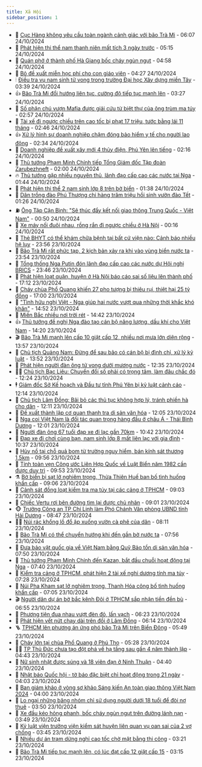 ```yaml
---
title: Xã Hội
sidebar_position: 1
---
```


<!-- dantri-xa-hoi:START -->
- 🫣 [Cục Hàng không yêu cầu toàn ngành cảnh giác với bão Trà Mi](https://dantri.com.vn/xa-hoi/cuc-hang-khong-yeu-cau-toan-nganh-canh-giac-voi-bao-tra-mi-20241024130243100.htm) - 06:07 24/10/2024
- 💼 [Phát hiện thi thể nam thanh niên mất tích 3 ngày trước](https://dantri.com.vn/xa-hoi/phat-hien-thi-the-nam-thanh-nien-mat-tich-3-ngay-truoc-20241024115513410.htm) - 05:15 24/10/2024
- 🎊 [Quán phở ở thành phố Hà Giang bốc cháy ngùn ngụt](https://dantri.com.vn/xa-hoi/quan-pho-o-thanh-pho-ha-giang-boc-chay-ngun-ngut-20241024115040257.htm) - 04:58 24/10/2024
- 🙉 [Bỏ đề xuất miễn học phí cho con giáo viên](https://dantri.com.vn/xa-hoi/bo-de-xuat-mien-hoc-phi-cho-con-giao-vien-20241024111536770.htm) - 04:27 24/10/2024
- 🕯 [Điều tra vụ nam sinh tử vong trong trường Đại học Xây dựng miền Tây](https://dantri.com.vn/xa-hoi/dieu-tra-vu-nam-sinh-tu-vong-trong-truong-dai-hoc-xay-dung-mien-tay-20241024100650794.htm) - 03:39 24/10/2024
- 👍 [Bão Trà Mi đổi hướng liên tục, cường độ tiếp tục mạnh lên](https://dantri.com.vn/xa-hoi/bao-tra-mi-doi-huong-lien-tuc-cuong-do-tiep-tuc-manh-len-20241024101121657.htm) - 03:27 24/10/2024
- 🤖 [Số phận chú vượn Mafia được giải cứu từ biệt thự của ông trùm ma túy](https://dantri.com.vn/xa-hoi/so-phan-chu-vuon-mafia-duoc-giai-cuu-tu-biet-thu-cua-ong-trum-ma-tuy-20241024091552595.htm) - 02:57 24/10/2024
- 🙉 [Tài xế đi ngược chiều trên cao tốc bị phạt 17 triệu, tước bằng lái 11 tháng](https://dantri.com.vn/xa-hoi/tai-xe-di-nguoc-chieu-tren-cao-toc-bi-phat-17-trieu-tuoc-bang-lai-11-thang-20241024091351574.htm) - 02:46 24/10/2024
- 👍 [Xử lý hình sự doanh nghiệp chậm đóng bảo hiểm y tế cho người lao động](https://dantri.com.vn/xa-hoi/xu-ly-hinh-su-doanh-nghiep-cham-dong-bao-hiem-y-te-cho-nguoi-lao-dong-20241024092234780.htm) - 02:34 24/10/2024
- 🗽 [Doanh nghiệp đề xuất xây mới 4 thủy điện, Phú Yên lên tiếng](https://dantri.com.vn/xa-hoi/doanh-nghiep-de-xuat-xay-moi-4-thuy-dien-phu-yen-len-tieng-20241024084452903.htm) - 02:16 24/10/2024
- 🗽 [Thủ tướng Phạm Minh Chính tiếp Tổng Giám đốc Tập đoàn Zarubezhneft](https://dantri.com.vn/xa-hoi/thu-tuong-pham-minh-chinh-tiep-tong-giam-doc-tap-doan-zarubezhneft-20241024085550863.htm) - 02:00 24/10/2024
- 🔥 [Thủ tướng gặp nhiều nguyên thủ, lãnh đạo cấp cao các nước tại Nga](https://dantri.com.vn/xa-hoi/thu-tuong-gap-nhieu-nguyen-thu-lanh-dao-cap-cao-cac-nuoc-tai-nga-20241024033315158.htm) - 01:44 24/10/2024
- 🦒 [Phát hiện thi thể 2 nam sinh lớp 8 trên bờ biển](https://dantri.com.vn/xa-hoi/phat-hien-thi-the-2-nam-sinh-lop-8-tren-bo-bien-20241024081211568.htm) - 01:38 24/10/2024
- 🧐 [Dân trồng đào Phú Thượng chi hàng trăm triệu hồi sinh vườn đào Tết](https://dantri.com.vn/xa-hoi/dan-trong-dao-phu-thuong-chi-hang-tram-trieu-hoi-sinh-vuon-dao-tet-20241023210929519.htm) - 01:26 24/10/2024
- ⛽️ [Ông Tập Cận Bình: &quot;Sẽ thúc đẩy kết nối giao thông Trung Quốc - Việt Nam&quot;](https://dantri.com.vn/xa-hoi/ong-tap-can-binh-se-thuc-day-ket-noi-giao-thong-trung-quoc-viet-nam-20241024074330314.htm) - 00:50 24/10/2024
- 🚀 [Xe máy nối đuôi nhau, rồng rắn đi ngược chiều ở Hà Nội](https://dantri.com.vn/xa-hoi/xe-may-noi-duoi-nhau-rong-ran-di-nguoc-chieu-o-ha-noi-20241024064039992.htm) - 00:16 24/10/2024
- 🦒 [Thẻ BHYT có thể khám chữa bệnh tại bất cứ viện nào: Cảnh báo nhiều hệ lụy](https://dantri.com.vn/xa-hoi/the-bhyt-co-the-kham-chua-benh-tai-bat-cu-vien-nao-canh-bao-nhieu-he-luy-20241024032252754.htm) - 23:56 23/10/2024
- 🦅 [Bão Trà Mi rất phức tạp, 2 kịch bản xảy ra khi vào vùng biển nước ta](https://dantri.com.vn/xa-hoi/bao-tra-mi-rat-phuc-tap-2-kich-ban-xay-ra-khi-vao-vung-bien-nuoc-ta-20241024064407553.htm) - 23:54 23/10/2024
- 🚀 [Tổng thống Nga Putin đón lãnh đạo cấp cao các nước dự Hội nghị BRICS](https://dantri.com.vn/xa-hoi/tong-thong-nga-putin-don-lanh-dao-cap-cao-cac-nuoc-du-hoi-nghi-brics-20241024022116140.htm) - 23:46 23/10/2024
- 🦅 [Phát hiện loạt quận, huyện ở Hà Nội báo cáo sai số liệu lên thành phố](https://dantri.com.vn/xa-hoi/phat-hien-loat-quan-huyen-o-ha-noi-bao-cao-sai-so-lieu-len-thanh-pho-20241024000503699.htm) - 17:12 23/10/2024
- 🤠 [Cháy chùa Phổ Quang khiến 27 pho tượng bị thiêu rụi, thiệt hại 25 tỷ đồng](https://dantri.com.vn/xa-hoi/chay-chua-pho-quang-khien-27-pho-tuong-bi-thieu-rui-thiet-hai-25-ty-dong-20241023232253676.htm) - 17:00 23/10/2024
- 💄 [&quot;Tình hữu nghị Việt - Nga giúp hai nước vượt qua những thời khắc khó khăn&quot;](https://dantri.com.vn/xa-hoi/tinh-huu-nghi-viet-nga-giup-hai-nuoc-vuot-qua-nhung-thoi-khac-kho-khan-20241023162416976.htm) - 14:52 23/10/2024
- 🥷 [Miền Bắc nhiều nơi trời rét](https://dantri.com.vn/xa-hoi/mien-bac-nhieu-noi-troi-ret-20241023213546892.htm) - 14:42 23/10/2024
- 👍 [Thủ tướng đề nghị Nga đào tạo cán bộ năng lượng, dầu khí cho Việt Nam](https://dantri.com.vn/xa-hoi/thu-tuong-de-nghi-nga-dao-tao-can-bo-nang-luong-dau-khi-cho-viet-nam-20241023211136899.htm) - 14:20 23/10/2024
- 🎬 [Bão Trà Mi mạnh lên cấp 10 giật cấp 12, nhiều nơi mưa lớn diện rộng](https://dantri.com.vn/xa-hoi/bao-tra-mi-manh-len-cap-10-giat-cap-12-nhieu-noi-mua-lon-dien-rong-20241023205114793.htm) - 13:57 23/10/2024
- 🦒 [Chủ tịch Quảng Nam: Đừng để sau bão có cán bộ bị đình chỉ, xử lý kỷ luật](https://dantri.com.vn/xa-hoi/chu-tich-quang-nam-dung-de-sau-bao-co-can-bo-bi-dinh-chi-xu-ly-ky-luat-20241020092235446.htm) - 13:52 23/10/2024
- 🌊 [Phát hiện người đàn ông tử vong dưới mương nước](https://dantri.com.vn/xa-hoi/phat-hien-nguoi-dan-ong-tu-vong-duoi-muong-nuoc-20241023191246064.htm) - 12:35 23/10/2024
- 🧑‍💻 [Chủ tịch Bạc Liêu: Chuyển đổi số phải có trọng tâm, làm đâu chắc đó](https://dantri.com.vn/xa-hoi/chu-tich-bac-lieu-chuyen-doi-so-phai-co-trong-tam-lam-dau-chac-do-20241023162521222.htm) - 12:24 23/10/2024
- 🕴 [Giám đốc Sở Kế hoạch và Đầu tư tỉnh Phú Yên bị kỷ luật cảnh cáo](https://dantri.com.vn/xa-hoi/giam-doc-so-ke-hoach-va-dau-tu-tinh-phu-yen-bi-ky-luat-canh-cao-20241023184115935.htm) - 12:14 23/10/2024
- 🤔 [Chủ tịch Lâm Đồng: Bãi bỏ các thủ tục không hợp lý, tránh phiền hà cho dân](https://dantri.com.vn/xa-hoi/chu-tich-lam-dong-bai-bo-cac-thu-tuc-khong-hop-ly-tranh-phien-ha-cho-dan-20241023181541156.htm) - 12:11 23/10/2024
- 💄 [Đề xuất thành lập cơ quan thanh tra di sản văn hóa](https://dantri.com.vn/xa-hoi/de-xuat-thanh-lap-co-quan-thanh-tra-di-san-van-hoa-20241023182517921.htm) - 12:05 23/10/2024
- 🧠 [Nga coi Việt Nam là đối tác quan trọng hàng đầu ở châu Á - Thái Bình Dương](https://dantri.com.vn/xa-hoi/nga-coi-viet-nam-la-doi-tac-quan-trong-hang-dau-o-chau-a-thai-binh-duong-20241023184639237.htm) - 12:01 23/10/2024
- 🦣 [Người đàn ông 67 tuổi đạp xe đi lạc gần 70km](https://dantri.com.vn/xa-hoi/nguoi-dan-ong-67-tuoi-dap-xe-di-lac-gan-70km-20241023165507243.htm) - 10:42 23/10/2024
- 💫 [Đạp xe đi chơi cùng bạn, nam sinh lớp 8 mất liên lạc với gia đình](https://dantri.com.vn/xa-hoi/dap-xe-di-choi-cung-ban-nam-sinh-lop-8-mat-lien-lac-voi-gia-dinh-20241023170619909.htm) - 10:37 23/10/2024
- 🚀 [Hủy nổ tại chỗ quả bom từ trường nguy hiểm, bán kính sát thương 1,5km](https://dantri.com.vn/xa-hoi/huy-no-tai-cho-qua-bom-tu-truong-nguy-hiem-ban-kinh-sat-thuong-15km-20241023154725416.htm) - 09:56 23/10/2024
- 🤔 [Tính toàn vẹn Công ước Liên Hợp Quốc về Luật Biển năm 1982 cần được duy trì](https://dantri.com.vn/xa-hoi/tinh-toan-ven-cong-uoc-lien-hop-quoc-ve-luat-bien-nam-1982-can-duoc-duy-tri-20241023162035112.htm) - 09:53 23/10/2024
- ⚗️ [Bờ biển bị sạt lở nghiêm trọng, Thừa Thiên Huế ban bố tình huống khẩn cấp](https://dantri.com.vn/xa-hoi/bo-bien-bi-sat-lo-nghiem-trong-thua-thien-hue-ban-bo-tinh-huong-khan-cap-20241023142742400.htm) - 09:06 23/10/2024
- 🫶 [Cảnh sát đồng loạt kiểm tra ma túy tại các cảng ở TPHCM](https://dantri.com.vn/xa-hoi/canh-sat-dong-loat-kiem-tra-ma-tuy-tai-cac-cang-o-tphcm-20241023153100586.htm) - 09:03 23/10/2024
- 🌮 [Chiếc Vertu rơi bên đường tìm lại được chủ nhân](https://dantri.com.vn/xa-hoi/chiec-vertu-roi-ben-duong-tim-lai-duoc-chu-nhan-20241023152740533.htm) - 09:01 23/10/2024
- 🐵 [Trưởng Công an TP Chí Linh làm Phó Chánh Văn phòng UBND tỉnh Hải Dương](https://dantri.com.vn/xa-hoi/truong-cong-an-tp-chi-linh-lam-pho-chanh-van-phong-ubnd-tinh-hai-duong-20241023151212612.htm) - 08:47 23/10/2024
- 🧑‍🏫 [Núi rác khổng lồ đổ ập xuống vườn cà phê của dân](https://dantri.com.vn/xa-hoi/nui-rac-khong-lo-do-ap-xuong-vuon-ca-phe-cua-dan-20241023145018517.htm) - 08:11 23/10/2024
- 💫 [Bão Trà Mi có thể chuyển hướng khi đến gần bờ nước ta](https://dantri.com.vn/xa-hoi/bao-tra-mi-co-the-chuyen-huong-khi-den-gan-bo-nuoc-ta-20241023145132518.htm) - 07:56 23/10/2024
- 🦩 [Đưa bảo vật quốc gia về Việt Nam bằng Quỹ Bảo tồn di sản văn hóa](https://dantri.com.vn/xa-hoi/dua-bao-vat-quoc-gia-ve-viet-nam-bang-quy-bao-ton-di-san-van-hoa-20241022223940988.htm) - 07:50 23/10/2024
- 🦄 [Thủ tướng Phạm Minh Chính đến Kazan, bắt đầu chuỗi hoạt động tại Nga](https://dantri.com.vn/xa-hoi/thu-tuong-pham-minh-chinh-den-kazan-bat-dau-chuoi-hoat-dong-tai-nga-20241023050310976.htm) - 07:40 23/10/2024
- 💂 [Kiểm tra cảng ở TPHCM, phát hiện 2 tài xế nghi dương tính ma túy](https://dantri.com.vn/xa-hoi/kiem-tra-cang-o-tphcm-phat-hien-2-tai-xe-nghi-duong-tinh-ma-tuy-20241023141616087.htm) - 07:28 23/10/2024
- 💄 [Núi Pha Kham sạt lở nghiêm trọng, Thanh Hóa công bố tình huống khẩn cấp](https://dantri.com.vn/xa-hoi/nui-pha-kham-sat-lo-nghiem-trong-thanh-hoa-cong-bo-tinh-huong-khan-cap-20241023123138012.htm) - 07:05 23/10/2024
- 🎬 [Người dân dự án bờ bắc kênh Đôi ở TPHCM sắp nhận tiền đền bù](https://dantri.com.vn/xa-hoi/nguoi-dan-du-an-bo-bac-kenh-doi-o-tphcm-sap-nhan-tien-den-bu-20241023133049402.htm) - 06:55 23/10/2024
- 👀 [Phương tiện đua nhau vượt đèn đỏ, lấn vạch](https://dantri.com.vn/xa-hoi/phuong-tien-dua-nhau-vuot-den-do-lan-vach-20241023115240403.htm) - 06:23 23/10/2024
- 💃 [Phát hiện vết nứt chạy dài trên đồi ở Lâm Đồng](https://dantri.com.vn/xa-hoi/phat-hien-vet-nut-chay-dai-tren-doi-o-lam-dong-20241023121742517.htm) - 06:14 23/10/2024
- 🪜 [TPHCM lên phương án ứng phó bão Trà Mi trên Biển Đông](https://dantri.com.vn/xa-hoi/tphcm-len-phuong-an-ung-pho-bao-tra-mi-tren-bien-dong-20241023122519471.htm) - 05:49 23/10/2024
- 📝 [Cháy lớn tại chùa Phổ Quang ở Phú Thọ](https://dantri.com.vn/xa-hoi/chay-lon-tai-chua-pho-quang-o-phu-tho-20241023122015599.htm) - 05:28 23/10/2024
- 🧑‍💻 [TP Thủ Đức chưa tạo đột phá về hạ tầng sau gần 4 năm thành lập](https://dantri.com.vn/xa-hoi/tp-thu-duc-chua-tao-dot-pha-ve-ha-tang-sau-gan-4-nam-thanh-lap-20241023113415918.htm) - 04:43 23/10/2024
- 👺 [Nữ sinh nhặt được súng và 18 viên đạn ở Ninh Thuận](https://dantri.com.vn/xa-hoi/nu-sinh-nhat-duoc-sung-va-18-vien-dan-o-ninh-thuan-20241023111209223.htm) - 04:40 23/10/2024
- 🌮 [Nhật báo Quốc hội - tờ báo đặc biệt chỉ hoạt động trong 21 ngày](https://dantri.com.vn/xa-hoi/nhat-bao-quoc-hoi-to-bao-dac-biet-chi-hoat-dong-trong-21-ngay-20241023105402551.htm) - 04:03 23/10/2024
- 🤭 [Ban giám khảo ở vòng sơ khảo Sáng kiến An toàn giao thông Việt Nam 2024](https://dantri.com.vn/xa-hoi/ban-giam-khao-o-vong-so-khao-sang-kien-an-toan-giao-thong-viet-nam-2024-20241023095040739.htm) - 04:00 23/10/2024
- 💪 [Lo ngại những băng nhóm chỉ sử dụng người dưới 18 tuổi để đòi nợ thuê](https://dantri.com.vn/xa-hoi/lo-ngai-nhung-bang-nhom-chi-su-dung-nguoi-duoi-18-tuoi-de-doi-no-thue-20241023100752255.htm) - 03:50 23/10/2024
- 🧰 [Xe đầu kéo hỏng phanh, bốc cháy ngùn ngụt trên đường lánh nạn](https://dantri.com.vn/xa-hoi/xe-dau-keo-hong-phanh-boc-chay-ngun-ngut-tren-duong-lanh-nan-20241023103222581.htm) - 03:49 23/10/2024
- 🤡 [Kỷ luật viện trưởng viện kiểm sát huyện liên quan vụ oan sai của 2 vợ chồng](https://dantri.com.vn/xa-hoi/ky-luat-vien-truong-vien-kiem-sat-huyen-lien-quan-vu-oan-sai-cua-2-vo-chong-20241023090430851.htm) - 03:45 23/10/2024
- 🦆 [Nhiều dự án trạm dừng nghỉ cao tốc chờ mặt bằng thi công](https://dantri.com.vn/xa-hoi/nhieu-du-an-tram-dung-nghi-cao-toc-cho-mat-bang-thi-cong-20241023100224515.htm) - 03:21 23/10/2024
- 🦍 [Bão Trà Mi tiếp tục mạnh lên, có lúc đạt cấp 12 giật cấp 15](https://dantri.com.vn/xa-hoi/bao-tra-mi-tiep-tuc-manh-len-co-luc-dat-cap-12-giat-cap-15-20241023091335197.htm) - 03:15 23/10/2024<!-- dantri-xa-hoi:END -->
